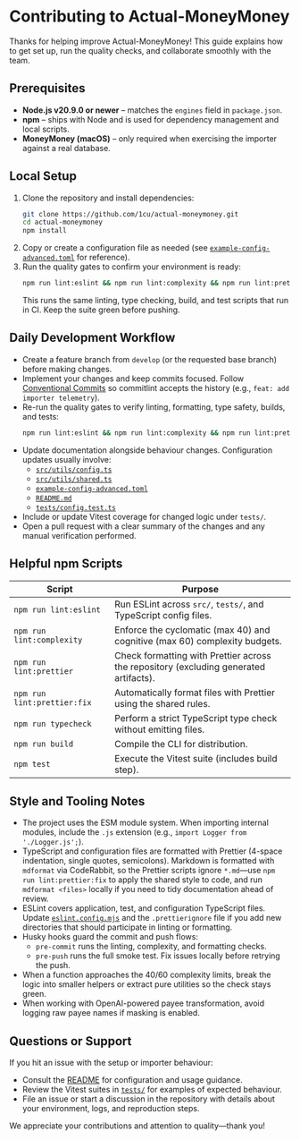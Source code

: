 # Contributing to Actual-MoneyMoney

Thanks for helping improve Actual-MoneyMoney! This guide explains how to get set
up, run the quality checks, and collaborate smoothly with the team.

## Prerequisites

- **Node.js v20.9.0 or newer** – matches the `engines` field in `package.json`.
- **npm** – ships with Node and is used for dependency management and local
  scripts.
- **MoneyMoney (macOS)** – only required when exercising the importer against a
  real database.

## Local Setup

1. Clone the repository and install dependencies:
   ```bash
   git clone https://github.com/1cu/actual-moneymoney.git
   cd actual-moneymoney
   npm install
   ```
1. Copy or create a configuration file as needed (see
   [`example-config-advanced.toml`](./example-config-advanced.toml) for
   reference).
1. Run the quality gates to confirm your environment is ready:
   ```bash
   npm run lint:eslint && npm run lint:complexity && npm run lint:prettier && npm run typecheck && npm test
   ```
   This runs the same linting, type checking, build, and test scripts that run in
   CI. Keep the suite green before pushing.

## Daily Development Workflow

- Create a feature branch from `develop` (or the requested base branch) before
  making changes.
- Implement your changes and keep commits focused. Follow
  [Conventional Commits](https://www.conventionalcommits.org/) so commitlint
  accepts the history (e.g., `feat: add importer telemetry`).
- Re-run the quality gates to verify linting, formatting, type safety, builds, and tests:
  ```bash
  npm run lint:eslint && npm run lint:complexity && npm run lint:prettier && npm run typecheck && npm test
  ```
- Update documentation alongside behaviour changes. Configuration updates
  usually involve:
  - [`src/utils/config.ts`](./src/utils/config.ts)
  - [`src/utils/shared.ts`](./src/utils/shared.ts)
  - [`example-config-advanced.toml`](./example-config-advanced.toml)
  - [`README.md`](./README.md)
  - [`tests/config.test.ts`](./tests/config.test.ts)
- Include or update Vitest coverage for changed logic under `tests/`.
- Open a pull request with a clear summary of the changes and any manual
  verification performed.

## Helpful npm Scripts

| Script                      | Purpose                                                                               |
| --------------------------- | ------------------------------------------------------------------------------------- |
| `npm run lint:eslint`       | Run ESLint across `src/`, `tests/`, and TypeScript config files.                      |
| `npm run lint:complexity`   | Enforce the cyclomatic (max 40) and cognitive (max 60) complexity budgets.            |
| `npm run lint:prettier`     | Check formatting with Prettier across the repository (excluding generated artifacts). |
| `npm run lint:prettier:fix` | Automatically format files with Prettier using the shared rules.                      |
| `npm run typecheck`         | Perform a strict TypeScript type check without emitting files.                        |
| `npm run build`             | Compile the CLI for distribution.                                                     |
| `npm test`                  | Execute the Vitest suite (includes build step).                                       |

## Style and Tooling Notes

- The project uses the ESM module system. When importing internal modules,
  include the `.js` extension (e.g., `import Logger from './Logger.js';`).
- TypeScript and configuration files are formatted with Prettier (4-space
  indentation, single quotes, semicolons). Markdown is formatted with `mdformat`
  via CodeRabbit, so the Prettier scripts ignore `*.md`—use
  `npm run lint:prettier:fix` to apply the shared style to code, and run
  `mdformat <files>` locally if you need to tidy documentation ahead of review.
- ESLint covers application, test, and configuration TypeScript files. Update
  [`eslint.config.mjs`](./eslint.config.mjs) and the `.prettierignore` file if you
  add new directories that should participate in linting or formatting.
- Husky hooks guard the commit and push flows:
  - `pre-commit` runs the linting, complexity, and formatting checks.
  - `pre-push` runs the full smoke test. Fix issues locally before retrying the
    push.
- When a function approaches the 40/60 complexity limits, break the logic into
  smaller helpers or extract pure utilities so the check stays green.
- When working with OpenAI-powered payee transformation, avoid logging raw payee
  names if masking is enabled.

## Questions or Support

If you hit an issue with the setup or importer behaviour:

- Consult the [README](./README.md) for configuration and usage guidance.
- Review the Vitest suites in [`tests/`](./tests) for examples of expected
  behaviour.
- File an issue or start a discussion in the repository with details about your
  environment, logs, and reproduction steps.

We appreciate your contributions and attention to quality—thank you!
